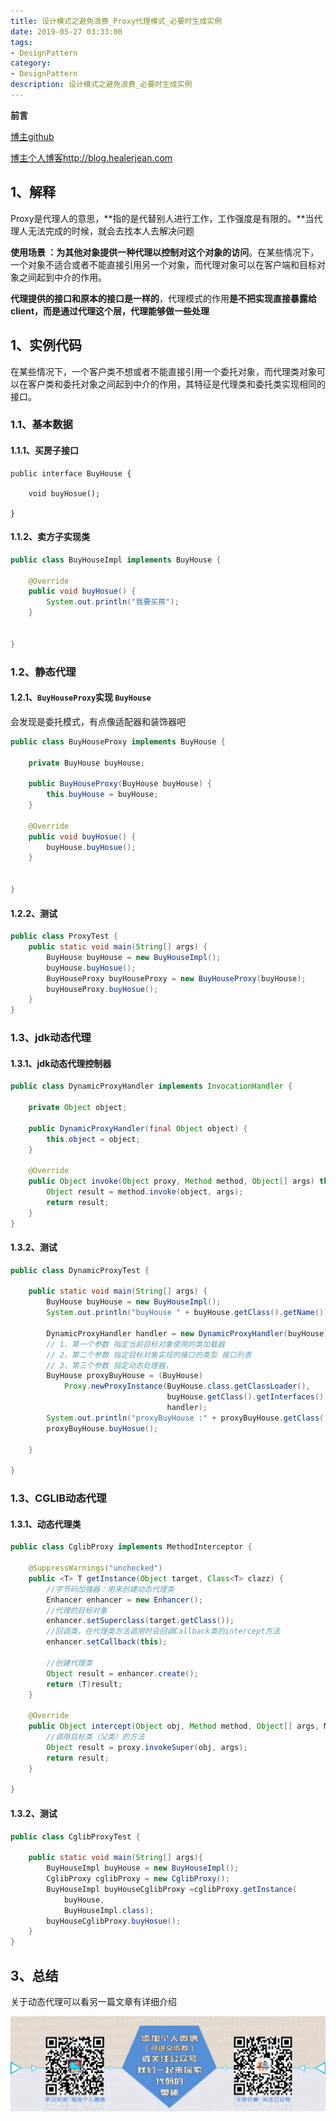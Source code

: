 ```yaml
---
title: 设计模式之避免浪费_Proxy代理模式_必要时生成实例
date: 2019-05-27 03:33:00
tags: 
- DesignPattern
category: 
- DesignPattern
description: 设计模式之避免浪费_必要时生成实例
---
```


<!-- 

https://raw.githubusercontent.com/HealerJean/HealerJean.github.io/master/blogImages/
　　首行缩进

<font  clalss="healerColor" color="red" size="5" >     </font>

<font  clalss="healerSize"  size="5" >     </font>
-->




**前言**     

[博主github](https://github.com/HealerJean)     

[博主个人博客http://blog.healerjean.com](http://HealerJean.github.io)        






## 1、解释

Proxy是代理人的意思，**指的是代替别人进行工作，工作强度是有限的。**当代理人无法完成的时候，就会去找本人去解决问题     



**使用场景 ：为其他对象提供一种代理以控制对这个对象的访问**。在某些情况下，一个对象不适合或者不能直接引用另一个对象，而代理对象可以在客户端和目标对象之间起到中介的作用。     

**代理提供的接口和原本的接口是一样的**，代理模式的作用**是不把实现直接暴露给client，而是通过代理这个层，代理能够做一些处理**

 



## 1、实例代码

在某些情况下，一个客户类不想或者不能直接引用一个委托对象，而代理类对象可以在客户类和委托对象之间起到中介的作用，其特征是代理类和委托类实现相同的接口。    



### 1.1、基本数据

#### 1.1.1、买房子接口

```买房子接口
public interface BuyHouse {

    void buyHosue();

}

```

#### 1.1.2、卖方子实现类

```java
public class BuyHouseImpl implements BuyHouse {

    @Override
    public void buyHosue() {
        System.out.println("我要买房");
    }


}
```





### 1.2、静态代理   

#### 1.2.1、`BuyHouseProxy`实现 `BuyHouse`

会发现是委托模式，有点像适配器和装饰器吧

```java
public class BuyHouseProxy implements BuyHouse {

    private BuyHouse buyHouse;

    public BuyHouseProxy(BuyHouse buyHouse) {
        this.buyHouse = buyHouse;
    }

    @Override
    public void buyHosue() {
        buyHouse.buyHosue();
    }

  
}
```



#### 1.2.2、测试

```java
public class ProxyTest {
    public static void main(String[] args) {
        BuyHouse buyHouse = new BuyHouseImpl();
        buyHouse.buyHosue();
        BuyHouseProxy buyHouseProxy = new BuyHouseProxy(buyHouse);
        buyHouseProxy.buyHosue();
    }
}
```



### 1.3、jdk动态代理



#### 1.3.1、jdk动态代理控制器



```java
public class DynamicProxyHandler implements InvocationHandler {

    private Object object;

    public DynamicProxyHandler(final Object object) {
        this.object = object;
    }

    @Override
    public Object invoke(Object proxy, Method method, Object[] args) throws Throwable {
        Object result = method.invoke(object, args);
        return result;
    }
}

```



#### 1.3.2、测试

```java
public class DynamicProxyTest {

    public static void main(String[] args) {
        BuyHouse buyHouse = new BuyHouseImpl();
        System.out.println("buyHouse " + buyHouse.getClass().getName());

        DynamicProxyHandler handler = new DynamicProxyHandler(buyHouse);
        // 1、第一个参数 指定当前目标对象使用的类加载器
        // 2、第二个参数 指定目标对象实现的接口的类型 接口列表
        // 3、第三个参数 指定动态处理器，
        BuyHouse proxyBuyHouse = (BuyHouse) 
            Proxy.newProxyInstance(BuyHouse.class.getClassLoader(), 
                                   buyHouse.getClass().getInterfaces(), 
                                   handler);
        System.out.println("proxyBuyHouse :" + proxyBuyHouse.getClass().getName());
        proxyBuyHouse.buyHosue();

    }

}
```



### 1.3、CGLIB动态代理



#### 1.3.1、动态代理类

```java
public class CglibProxy implements MethodInterceptor {

    @SuppressWarnings("unchecked")
    public <T> T getInstance(Object target, Class<T> clazz) {
        //字节码加强器：用来创建动态代理类
        Enhancer enhancer = new Enhancer();
        //代理的目标对象
        enhancer.setSuperclass(target.getClass());
        //回调类，在代理类方法调用时会回调Callback类的intercept方法
        enhancer.setCallback(this);

        //创建代理类
        Object result = enhancer.create();
        return (T)result;
    }

    @Override
    public Object intercept(Object obj, Method method, Object[] args, MethodProxy proxy) throws Throwable {
        //调用目标类（父类）的方法
        Object result = proxy.invokeSuper(obj, args);
        return result;
    }

}

```



#### 1.3.2、测试



```java
public class CglibProxyTest {

    public static void main(String[] args){
        BuyHouseImpl buyHouse = new BuyHouseImpl();
        CglibProxy cglibProxy = new CglibProxy();
        BuyHouseImpl buyHouseCglibProxy =cglibProxy.getInstance(
            buyHouse,
            BuyHouseImpl.class);
        buyHouseCglibProxy.buyHosue();
    }
}

```



## 3、总结



关于动态代理可以看另一篇文章有详细介绍




        
        
        
![](https://raw.githubusercontent.com/HealerJean/HealerJean.github.io/master/assets/img/artical_bottom.jpg)



<!-- Gitalk 评论 start  -->

<link rel="stylesheet" href="https://unpkg.com/gitalk/dist/gitalk.css">
<script src="https://unpkg.com/gitalk@latest/dist/gitalk.min.js"></script> 
<div id="gitalk-container"></div>    
 <script type="text/javascript">
    var gitalk = new Gitalk({
		clientID: `1d164cd85549874d0e3a`,
		clientSecret: `527c3d223d1e6608953e835b547061037d140355`,
		repo: `HealerJean.github.io`,
		owner: 'HealerJean',
		admin: ['HealerJean'],
		id: '2NOBz70Ku9WDxre8',
    });
    gitalk.render('gitalk-container');
</script> 


<!-- Gitalk end -->


